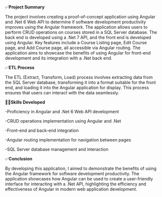 ✅**Project Summary**

The project involves creating a proof-of-concept application using Angular and .Net 6 Web API to determine if software development productivity improves using the Angular framework. The application allows users to perform CRUD operations on courses stored in a SQL Server database. The back end is developed using a .Net 7 API, and the front end is developed using Angular. Key features include a Course Listing page, Edit Course page, and Add Course page, all accessible via Angular routing. The application aims to showcase the benefits of using Angular for front-end development and its integration with a .Net back end.

✅**ETL Process**

The ETL (Extract, Transform, Load) process involves extracting data from the SQL Server database, transforming it into a format suitable for the front end, and loading it into the Angular application for display. This process ensures that users can interact with the data seamlessly.

👨‍💻**Skills Developed**

-Proficiency in Angular and .Net 6 Web API development

-CRUD operations implementation using Angular and .Net

-Front-end and back-end integration

-Angular routing implementation for navigation between pages

-SQL Server database management and interaction

✅**Conclusion**

By developing this application, I aimed to demonstrate the benefits of using the Angular framework for software development productivity. The application showcases how Angular can be used to create a user-friendly interface for interacting with a .Net API, highlighting the efficiency and effectiveness of Angular in modern web application development.






